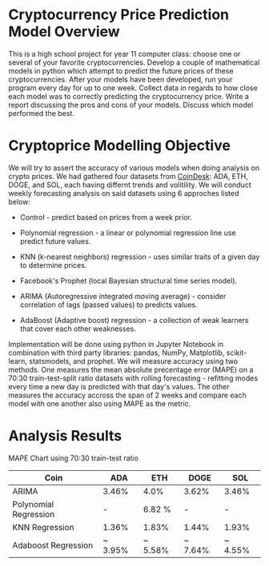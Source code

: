# Cryptocurrency Price Prediction Model Overview
This is a high school project for year 11 computer class:
choose one or several of your favorite cryptocurrencies.  Develop a couple of mathematical models in python which attempt to predict the future prices of these cryptocurrencies.  After your models have been developed, run your program every day for up to one week.  Collect data in regards to how close each model was to correctly predicting the cryptocurrency price.  Write a report discussing the pros and cons of your models.  Discuss which model performed the best.

# Cryptoprice Modelling Objective

We will try to assert the accuracy of various models when doing analysis on crypto prices. We had gathered four datasets from <a href = "https://www.coindesk.com">CoinDesk</a>: ADA, ETH, DOGE, and SOL, each having differnt trends and volitility. We will conduct weekly forecasting analysis on said datasets using 6 approches listed below:

- Control - predict based on prices from a week prior.

- Polynomial regression - a linear or polynomial regression line use predict future values.

- KNN (k-nearest neighbors) regression - uses similar traits of a given day to determine prices.

- Facebook's Prophet (local Bayesian structural time series model).

- ARIMA (Autoregressive integrated moving average) - consider correlation of lags (passed values) to predicts values.

- AdaBoost (Adaptive boost) regression - a collection of weak learners that cover each other weaknesses.


Implementation will be done using python in Jupyter Notebook in combination with third party libraries: pandas, NumPy, Matplotlib, scikit-learn, statsmodels, and prophet.
We will measure accuracy using two methods. One measures the mean absolute precentage error (MAPE) on a 70:30 train-test-split ratio datasets with rolling forecasting - refitting modes every time a new day is predicted with that day's values. The other measures the accuracy accross the span of 2 weeks and compare each model with one another also using MAPE as the metric.

# Analysis Results

MAPE Chart using 70:30 train-test ratio

| Coin                  | ADA                   | ETH                   | DOGE                  | SOL                   |
| --------------------- | --------------------- | --------------------- | --------------------- | --------------------- |
| ARIMA                 | 3.46%                 | 4.0%                  | 3.62%                 | 3.46%                 |
| Polynomial Regression | -                     | 6.82 %                | -                     | -                     |
| KNN Regression        | 1.36%                 | 1.83%                 | 1.44%                 | 1.93%                 |
| Adaboost Regression   | ~ 3.95%               | ~ 5.58%               | ~ 7.64%               | ~ 4.55%               |
